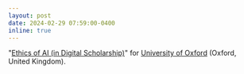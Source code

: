 ```yaml
---
layout: post
date: 2024-02-29 07:59:00-0400
inline: true
---
```


"[Ethics of AI (in Digital Scholarship)](https://www.mfo.ac.uk/event/channels-digital-scholarship-seminar-3)" for [University of Oxford](https://www.ox.ac.uk/) (Oxford, United Kingdom). 
